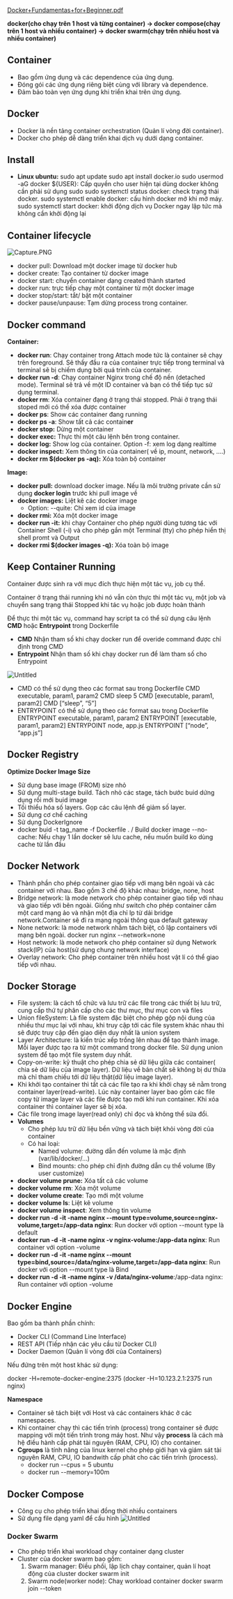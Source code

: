 [Docker+Fundamentas+for+Beginner.pdf](https://prod-files-secure.s3.us-west-2.amazonaws.com/977c89a6-d1d1-4d17-80a5-f6c00e1e98f7/ac2350d6-5097-4c31-8673-e5e446f0234a/DockerFundamentasforBeginner.pdf)

**docker(cho chạy trên 1 host và từng container)
-> docker compose(chạy trên 1 host và nhiều container)
-> docker swarm(chạy trên nhiều host và nhiều container)**

## **Container**

- Bao gồm ứng dụng và các dependence của ứng dụng.
- Đóng gói các ứng dụng riêng biệt cùng với library và dependence.
- Đảm bảo toàn vẹn ứng dụng khi triển khai trên ứng dụng.

## **Docker**

- Docker là nền tảng container orchestration (Quản lí vòng đời container).
- Docker cho phép dễ dàng triển khai dịch vụ dưới dạng container.

## Install

- **Linux ubuntu:**
  sudo apt update
  sudo apt install docker.io
  sudo usermod -aG docker ${USER}: Cấp quyền cho user hiện tại dùng docker không cần phải sử dụng sudo
  sudo systemctl status docker: check trạng thái docker.
  sudo systemctl enable docker: cấu hình docker mở khi mở máy.
  sudo systemctl start docker: khởi động dịch vụ Docker ngay lập tức mà không cần khởi động lại

## **Container lifecycle**

![Capture.PNG](https://prod-files-secure.s3.us-west-2.amazonaws.com/977c89a6-d1d1-4d17-80a5-f6c00e1e98f7/77b0b618-3fbc-46d6-82b5-e0defaf0ee3c/Capture.png)

- docker pull: Download một docker image từ docker hub
- docker create: Tạo container từ docker image
- docker start: chuyển container dạng created thành started
- docker run: trực tiếp chạy một container từ một docker image
- docker stop/start: tắt/ bật một container
- docker pause/unpause: Tạm dừng process trong container.

## **Docker command**

**Container:**

- **docker run**: Chạy container trong Attach mode tức là container sẽ chạy trên foreground. Sẽ thấy đầu ra của container trực tiếp trong terminal và terminal sẽ bị chiếm dụng bởi quá trình của container.
- **docker run -d**: Chạy container Nginx trong chế độ nền (detached mode). Terminal sẽ trả về một ID container và bạn có thể tiếp tục sử dụng terminal.
- **docker rm**: Xóa container đạng ở trạng thái stopped. Phải ở trạng thái stoped mới có thể xóa được container
- **docker ps**: Show các container đang running
- **docker ps -a**: Show tất cả các contain**er**
- **docker stop:** Dừng một container
- **docker exec:** Thực thi một câu lệnh bên trong container.
- **docker log:** Show log của container. Option -f: xem log dạng realtime
- **docker inspect:** Xem thông tin của container( về ip, mount, network, ….)
- **docker rm $(docker ps -aq):** Xóa toàn bộ container

**Image:**

- **docker pull:** download docker image. Nếu là môi trường private cần sử dụng **docker login** trước khi pull image về
- **docker images:** Liệt kê các docker image
  - Option: --quite: Chỉ xem id của image
- **docker rmi:** Xóa một docker image
- **docker run -it:** khi chạy Container cho phép người dùng tương tác với Container Shell (-i)
  và cho phép gắn một Terminal (tty) cho phép hiển thị shell promt và Output
- **docker rmi $(docker images -q):** Xóa toàn bộ image

## Keep Container Running

Container được sinh ra với mục đích thực hiện một tác vụ, job cụ thể.

Container ở trạng thái running khi nó vẫn còn thực thi một tác vụ, một job và chuyển sang trạng thái Stopped khi tác vụ hoặc job được hoàn thành

Để thực thi một tác vụ, command hay script ta có thể sử dụng câu lệnh **CMD** hoặc **Entrypoint** trong Dockerfile

- **CMD** Nhận tham số khi chạy docker run để overide command được chỉ định trong CMD
- **Entrypoint** Nhận tham số khi chạy docker run để làm tham số cho Entrypoint

![Untitled](https://prod-files-secure.s3.us-west-2.amazonaws.com/977c89a6-d1d1-4d17-80a5-f6c00e1e98f7/71c27433-c9dd-47c8-8f87-2bfa63ab12ed/Untitled.png)

- CMD có thể sử dụng theo các format sau trong Dockerfile
  CMD executable, param1, param2 CMD sleep 5
  CMD [executable, param1, param2] CMD [“sleep”, “5”]
- ENTRYPOINT có thể sử dụng theo các format sau trong Dockerfile
  ENTRYPOINT executable, param1, param2
  ENTRYPOINT [executable, param1, param2]
  ENTRYPOINT node, app.js
  ENTRYPOINT [“node”, “app.js”]

## Docker Registry

**Optimize Docker Image Size**

- Sử dụng base image (FROM) size nhỏ
- Sử dụng multi-stage build. Tách nhỏ các stage, tách bước buid dứng dụng rồi mới buid image
- Tối thiểu hóa số layers. Gọp các câu lệnh để giảm số layer.
- Sử dụng cơ chế caching
- Sử dụng DockerIgnore
- docker buid -t tag_name -f Dockerfile . / Build docker image
  --no-cache: Nếu chạy 1 lần docker sẽ lưu cache, nếu muốn build ko dùng cache từ lần đầu

## Docker Network

- Thành phần cho phép container giao tiếp với mạng bên ngoài và các container với nhau. Bao gồm 3 chế độ khác nhau: bridge, none, host
- Bridge network: là mode network cho phép container giao tiếp với nhau và giao tiếp với bên ngoài. Giống như switch cho phép container cắm một card mạng ảo và nhận một địa chỉ Ip từ dải bridge network.Container sẽ đi ra mạng ngoài thông qua default gateway
- None network: là mode network nhằm tách biệt, cô lập containers với mạng bên ngoài. docker run nginx --network=none
- Host network: là mode network cho phép container sử dụng Network stack(IP) của host(sử dụng chung network interface)
- Overlay network: Cho phép container trên nhiều host vật lí có thể giao tiếp với nhau.

## Docker Storage

- File system: là cách tổ chức và lưu trữ các file trong các thiết bị lưu trữ, cung cấp thứ tự phân cấp cho các thư mục, thư mục con và files
- Union fileSystem: Là file system đặc biệt cho phép gộp nội dung của nhiều thư mục lại với nhau, khi truy cập tới các file system khác nhau thì sẽ được truy cập đến giao diện duy nhất là union system
- Layer Architecture: là kiến trúc xếp trồng lên nhau để tạo thành image. Mỗi layer được tạo ra từ một command trong docker file. Sử dụng union system để tạo một file system duy nhất.
- Copy-on-write: kỹ thuật cho phép chia sẻ dữ liệu giữa các container( chia sẻ dữ liệu của image layer). Dữ liệu về bản chất sẽ không bị dư thừa mà chỉ tham chiếu tới dữ liệu thật(dữ liệu image layer).
- Khi khởi tạo container thì tất cả các file tạo ra khi khởi chạy sẽ nằm trong container layer(read-write). Lúc này container layer bao gồm các file copy từ image layer và các file được tạo mới khi run container. Khi xóa container thì container layer sẽ bị xóa.
- Các file trong image layer(read only) chỉ đọc và không thể sửa đổi.
- **Volumes**
  - Cho phép lưu trữ dữ liệu bền vững và tách biệt khỏi vòng đời của container
  - Có hai loại:
    - Named volume: đường dẫn đến volume là mặc định (var/lib/docker/...)
    - Bind mounts: cho phép chỉ định đường dẫn cụ thể volume (By user customize)
- **docker volume prune:** Xóa tất cả các volume
- **docker volume rm**: Xóa một volume
- **docker volume create**: Tạo mới một volume
- **docker volume ls**: Liệt kê volume
- **docker volume inspect**: Xem thông tin volume
- **docker run -d -it -name nginx --mount type=volume,source=nginx-volume,target=/app-data nginx**: Run docker với option --mount type là default
- **docker run -d -it -name nginx -v nginx-volume:/app-data nginx**: Run container với option -volume
- **docker run -d -it -name nginx --mount type=bind,source=/data/nginx-volume,target=/app-data nginx**: Run docker với option --mount type là Bind
- **docker run -d -it -name nginx -v /data/nginx-volume**:/app-data nginx: Run container với option -volume

## Docker Engine

Bao gồm ba thành phần chính:

- Docker CLI (Command Line Interface)
- REST API (Tiếp nhận các yêu cầu từ Docker CLI)
- Docker Daemon (Quản lí vòng đời của Containers)

Nếu đứng trên một host khác sử dụng:

docker -H=remote-docker-engine:2375 (docker -H=10.123.2.1:2375 run nginx)

**Namespace**

- Container sẽ tách biệt với Host và các containers khác ở các namespaces.
- Khi container chạy thì các tiến trình (process) trong container sẽ được mapping với một tiến trình trong máy host. Như vậy **process** là cách mà hệ điều hành cấp phát tài nguyên (RAM, CPU, IO) cho container.
- **Cgroups** là tính năng của linux kernel cho phép giới hạn và giám sát tài nguyên RAM, CPU, IO bandwith cấp phát cho các tiến trình (process).
  - docker run --cpus = 5 ubuntu
  - docker run --memory=100m

## Docker Compose

- Công cụ cho phép triển khai đồng thời nhiều containers
- Sử dụng file dạng yaml để cấu hình
  ![Untitled](https://prod-files-secure.s3.us-west-2.amazonaws.com/977c89a6-d1d1-4d17-80a5-f6c00e1e98f7/e21bcaa9-1801-4e0b-94ca-b014157d3a38/Untitled.png)

### Docker Swarm

- Cho phép triển khai workload chạy container dạng cluster
- Cluster của docker swarm bao gồm:
  1. Swarm manager: Điều phối, lập lịch chạy container, quản lí hoạt động của cluster
     docker swarm init
  2. Swarm node(worker node): Chaỵ workload container
     docker swarm join --token <token>
